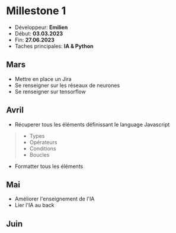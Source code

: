 # Millestone 1

- Développeur: **Emilien**
- Début: **03.03.2023**
- Fin: **27.06.2023**
- Taches principales: **IA & Python**

## Mars
- Mettre en place un Jira
- Se renseigner sur les réseaux de neurones
- Se renseigner sur tensorflow

## Avril
- Récuperer tous les éléments définissant le language Javascript
> - Types
> - Opérateurs
> - Conditions
> - Boucles
- Formatter tous les éléments

## Mai
- Améliorer l'enseignement de l'IA
- Lier l'IA au back

## Juin
